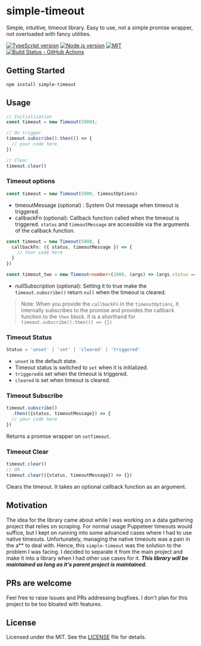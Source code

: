 # simple-timeout

Simple, intuitive, timeout library. Easy to use, not a simple promise wrapper, not overloaded with fancy utilities.

[![TypeScript version][ts-badge]][typescript-4-6]
[![Node.js version][nodejs-badge]][nodejs]
[![MIT][license-badge]][license]
[![Build Status - GitHub Actions][gha-badge]][gha-ci]


## Getting Started

```shell
npm install simple-timeout
```

## Usage

```typescript
// Initialization
const timeout = new Timeout(5000);

// On trigger
timeout.subscribe().then(() => {
  // your code here
})

// Clear
timeout.clear()
```

### Timeout options

```typescript
const timeout = new Timeout(5000, timeoutOptions)
```

- timeoutMessage (optional) : System Out message when timeout is triggered.
- callbackFn (optional): Callback function called when the timeout is triggered. 
  `status` and `timeoutMessage` are accessible via the arguments of the callback function.
```typescript
const timeout = new Timeout(5000, {
  callbackFn: ({ status, timeoutMessage }) => {
    // Your code here
  }
})

const timeout_two = new Timeout<number>(2000, (args) => (args.status === 'triggered') ? 1 : 2);
```
- nullSubscription (optional): Setting it to true make the `timeout.subscribe()` return `null`
    when the timeout is cleared.

> Note: When you provide the `callbackFn` in the `timeoutOptions`,
    it internally subscribes to the promise and provides the callback function to the `then`
    block. It is a shorthand for `timeout.subscribe().then(() => {})`

### Timeout Status

```typescript
Status = 'unset' | 'set' | 'cleared' | 'triggered'
```
- `unset` is the default state.
- Timeout status is switched to `set` when it is initialized.
- `triggered`is set when the timeout is triggered.
- `cleared` is set when timeout is cleared.

### Timeout Subscribe

```typescript
timeout.subscribe()
  .then(({status, timeoutMessage}) => {
  // your code here
})
```
Returns a promise wrapper on `setTimeout`.

### Timeout Clear

```typescript
timeout.clear() 
// OR
timeout.clear(({status, timeoutMessage}) => {})
```
Clears the timeout. It takes an optional callback function as an argument.

## Motivation

The idea for the library came about while I was working on a data gathering project that relies on scraping. For normal usage 
Puppeteer timeouts would suffice, but I kept on running into some advanced cases where I had to use native timeouts. Unfortunately,
managing the native timeouts was a pain in the a** to deal with. Hence, this `simple-timeout` was the solution to the problem I was facing.
I decided to separate it from the main project and make it into a library when I had other use cases for it. ***This library will be maintained
as long as it's parent project is maintained.***

## PRs are welcome
Feel free to raise Issues and PRs addressing bugfixes. I don't plan for this project to be too bloated with features.

## License

Licensed under the MIT. See the [LICENSE](https://github.com/bloodred17/simple-timeout/blob/main/LICENSE) file for details.

[ts-badge]: https://img.shields.io/badge/TypeScript-4.6-blue.svg
[nodejs-badge]: https://img.shields.io/badge/Node.js->=%2016.13-blue.svg
[nodejs]: https://nodejs.org/dist/latest-v14.x/docs/api/
[gha-badge]: https://github.com/jsynowiec/node-typescript-boilerplate/actions/workflows/nodejs.yml/badge.svg
[gha-ci]: https://github.com/jsynowiec/node-typescript-boilerplate/actions/workflows/nodejs.yml
[typescript]: https://www.typescriptlang.org/
[typescript-4-6]: https://devblogs.microsoft.com/typescript/announcing-typescript-4-6/
[license-badge]: https://img.shields.io/badge/license-MIT-blue.svg
[license]: https://github.com/bloodred17/better-timeout/blob/main/LICENSE
[sponsor-badge]: https://img.shields.io/badge/♥-Sponsor-fc0fb5.svg
[jest]: https://facebook.github.io/jest/
[eslint]: https://github.com/eslint/eslint
[wiki-js-tests]: https://github.com/jsynowiec/node-typescript-boilerplate/wiki/Unit-tests-in-plain-JavaScript
[prettier]: https://prettier.io
[volta]: https://volta.sh
[volta-getting-started]: https://docs.volta.sh/guide/getting-started
[volta-tomdale]: https://twitter.com/tomdale/status/1162017336699838467?s=20
[gh-actions]: https://github.com/features/actions
[repo-template-action]: https://github.com/jsynowiec/node-typescript-boilerplate/generate
[esm]: https://developer.mozilla.org/en-US/docs/Web/JavaScript/Guide/Modules
[sindresorhus-esm]: https://gist.github.com/sindresorhus/a39789f98801d908bbc7ff3ecc99d99c
[dynamic-import]: https://v8.dev/features/dynamic-import
